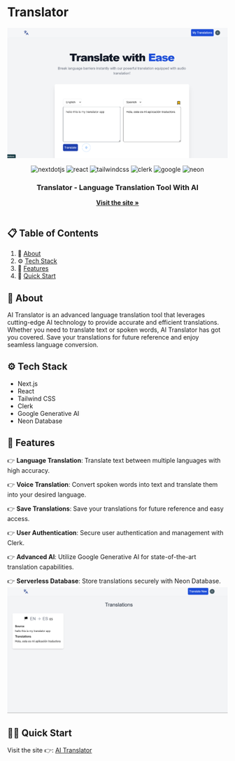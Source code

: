 # Translator

![Translator](image2.png)

<div align="center">

  <div>
    <img src="https://img.shields.io/badge/-Next_JS-black?style=for-the-badge&logoColor=white&logo=nextdotjs&color=000000" alt="nextdotjs" />
    <img src="https://img.shields.io/badge/-React-black?style=for-the-badge&logoColor=white&logo=react&color=61DAFB" alt="react" />
    <img src="https://img.shields.io/badge/-Tailwind_CSS-black?style=for-the-badge&logoColor=white&logo=tailwindcss&color=06B6D4" alt="tailwindcss" />
    <img src="https://img.shields.io/badge/-Clerk-black?style=for-the-badge&logoColor=white&logo=clerk&color=3B82F6" alt="clerk" />
    <img src="https://img.shields.io/badge/-Google_Generative_AI-black?style=for-the-badge&logoColor=white&logo=google&color=4285F4" alt="google" />
    <img src="https://img.shields.io/badge/-Neon_Database-black?style=for-the-badge&logoColor=white&logo=neon&color=00C853" alt="neon" />
  </div>

 <h3 align="center">Translator -  Language Translation Tool With AI</h3></div>
  <div align="center">
    <a href="https://aitranslator2.vercel.app/"><strong>Visit the site »</strong></a>
  </div>
  <br />

## 📋 <a name="table">Table of Contents</a>

1. 🤖 [About](#about)
2. ⚙️ [Tech Stack](#tech-stack)
3. 🔋 [Features](#features)
4. 🤸 [Quick Start](#quick-start)

## <a name="about">🧐 About</a>

AI Translator is an advanced language translation tool that leverages cutting-edge AI technology to provide accurate and efficient translations. Whether you need to translate text or spoken words, AI Translator has got you covered. Save your translations for future reference and enjoy seamless language conversion.

## <a name="tech-stack">⚙️ Tech Stack</a>

- Next.js
- React
- Tailwind CSS
- Clerk
- Google Generative AI
- Neon Database

## <a name="features">🔋 Features</a>

👉 **Language Translation**: Translate text between multiple languages with high accuracy.

👉 **Voice Translation**: Convert spoken words into text and translate them into your desired language.

👉 **Save Translations**: Save your translations for future reference and easy access.

👉 **User Authentication**: Secure user authentication and management with Clerk.

👉 **Advanced AI**: Utilize Google Generative AI for state-of-the-art translation capabilities.

👉 **Serverless Database**: Store translations securely with Neon Database.
![Translator](image3.png)

## <a name="quick-start">🏃💨 Quick Start</a>

Visit the site 👉: [AI Translator](https://aitranslator2.vercel.app/)
